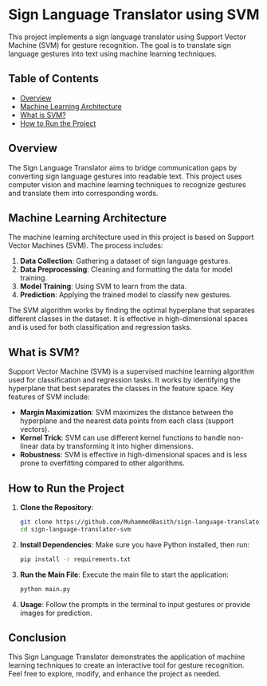 
# Sign Language Translator using SVM

This project implements a sign language translator using Support Vector Machine (SVM) for gesture recognition. The goal is to translate sign language gestures into text using machine learning techniques.

## Table of Contents
- [Overview](#overview)
- [Machine Learning Architecture](#machine-learning-architecture)
- [What is SVM?](#what-is-svm)
- [How to Run the Project](#how-to-run-the-project)

## Overview

The Sign Language Translator aims to bridge communication gaps by converting sign language gestures into readable text. This project uses computer vision and machine learning techniques to recognize gestures and translate them into corresponding words.

## Machine Learning Architecture

The machine learning architecture used in this project is based on Support Vector Machines (SVM). The process includes:

1. **Data Collection**: Gathering a dataset of sign language gestures.
2. **Data Preprocessing**: Cleaning and formatting the data for model training.
3. **Model Training**: Using SVM to learn from the data.
4. **Prediction**: Applying the trained model to classify new gestures.

The SVM algorithm works by finding the optimal hyperplane that separates different classes in the dataset. It is effective in high-dimensional spaces and is used for both classification and regression tasks.

## What is SVM?

Support Vector Machine (SVM) is a supervised machine learning algorithm used for classification and regression tasks. It works by identifying the hyperplane that best separates the classes in the feature space. Key features of SVM include:

- **Margin Maximization**: SVM maximizes the distance between the hyperplane and the nearest data points from each class (support vectors).
- **Kernel Trick**: SVM can use different kernel functions to handle non-linear data by transforming it into higher dimensions.
- **Robustness**: SVM is effective in high-dimensional spaces and is less prone to overfitting compared to other algorithms.

## How to Run the Project

1. **Clone the Repository**:
   ```bash
   git clone https://github.com/MuhammedBasith/sign-language-translator-svm.git
   cd sign-language-translator-svm
   ```

2. **Install Dependencies**:
   Make sure you have Python installed, then run:
   ```bash
   pip install -r requirements.txt
   ```

3. **Run the Main File**:
   Execute the main file to start the application:
   ```bash
   python main.py
   ```

4. **Usage**:
   Follow the prompts in the terminal to input gestures or provide images for prediction.

## Conclusion

This Sign Language Translator demonstrates the application of machine learning techniques to create an interactive tool for gesture recognition. Feel free to explore, modify, and enhance the project as needed.
